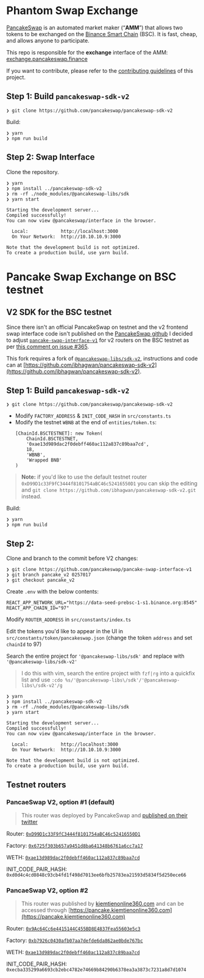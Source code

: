 # Phantom Swap Exchange

[PancakeSwap](https://pancakeswap.finance/) is an automated market maker (“**AMM**”) that allows two tokens to be exchanged on the [Binance Smart Chain](https://www.binance.org/en/smartChain) (BSC). It is fast, cheap, and allows anyone to participate.

This repo is responsible for the **exchange** interface of the AMM: [exchange.pancakeswap.finance](https://exchange.pancakeswap.finance/)

If you want to contribute, please refer to the [contributing guidelines](./CONTRIBUTING.md) of this project.


## Step 1: Build `pancakeswap-sdk-v2`

```
❯ git clone https://github.com/pancakeswap/pancakeswap-sdk-v2
```

Build:
```
❯ yarn
❯ npm run build
```

## Step 2: Swap Interface

Clone the repository.
```
❯ yarn
❯ npm install ../pancakeswap-sdk-v2
❯ rm -rf ./node_modules/@pancakeswap-libs/sdk
❯ yarn start

Starting the development server...
Compiled successfully!
You can now view @pancakeswap/interface in the browser.

  Local:            http://localhost:3000
  On Your Network:  http://10.10.10.9:3000

Note that the development build is not optimized.
To create a production build, use yarn build.
```


# Pancake Swap Exchange on BSC testnet

## V2 SDK for the BSC testnet

Since there isn't an official PancakeSwap on testnet and the v2 frontend swap interface code isn't published on the [PancakeSwap github](https://github.com/pancakeswap) I decided to adjust [`pancake-swap-interface-v1`](https://github.com/pancakeswap/pancake-swap-interface-v1) for v2 routers on the BSC testnet as per [this comment on issue #365](https://github.com/pancakeswap/pancake-swap-interface-v1/issues/365#issuecomment-845603976).

This fork requires a fork of [`@pancakeswap-libs/sdk-v2`](https://github.com/pancakeswap/pancakeswap-sdk-v2), instructions and code can at [https://github.com/ibhagwan/pancakeswap-sdk-v2](https://github.com/ibhagwan/pancakeswap-sdk-v2).


## Step 1: Build `pancakeswap-sdk-v2`

```
❯ git clone https://github.com/pancakeswap/pancakeswap-sdk-v2
```

- Modify `FACTORY_ADDRESS` & `INIT_CODE_HASH` in `src/constants.ts`
- Modify the testnet `WBNB` at the end of `entities/token.ts`:
    ```
    [ChainId.BSCTESTNET]: new Token(
        ChainId.BSCTESTNET,
        '0xae13d989dac2f0debff460ac112a837c89baa7cd',
        18,
        'WBNB',
        'Wrapped BNB'
    )
    ```
> **Note:** if you'd like to use the default testnet router `0xD99D1c33F9fC3444f8101754aBC46c52416550D1` you can skip the editing and `git clone https://github.com/ibhagwan/pancakeswap-sdk-v2.git` instead.

Build:
```
❯ yarn
❯ npm run build
```

## Step 2: 

Clone and branch to the commit before V2 changes:
```
❯ git clone https://github.com/pancakeswap/pancake-swap-interface-v1
❯ git branch pancake_v2 0257017
❯ git checkout pancake_v2
```

Create `.env` with the below contents:
```
REACT_APP_NETWORK_URL="https://data-seed-prebsc-1-s1.binance.org:8545"
REACT_APP_CHAIN_ID="97"
```

Modify `ROUTER_ADDRESS` in `src/constants/index.ts`

Edit the tokens you'd like to appear in the UI in `src/constants/token/pancakeswap.json` (change the token `address` and set `chainId` to 97)

Search the entire project for `'@pancakeswap-libs/sdk'` and replace with `'@pancakeswap-libs/sdk-v2'`
> I do this with vim, search the entire project with `fzf|rg` into a quickfix list and use
> `:cdo %s/'@pancakeswap-libs\/sdk'/'@pancakeswap-libs\/sdk-v2'/g`


```
❯ yarn
❯ npm install ../pancakeswap-sdk-v2
❯ rm -rf ./node_modules/@pancakeswap-libs/sdk
❯ yarn start

Starting the development server...
Compiled successfully!
You can now view @pancakeswap/interface in the browser.

  Local:            http://localhost:3000
  On Your Network:  http://10.10.10.9:3000

Note that the development build is not optimized.
To create a production build, use yarn build.
```

## <a id="testnet-routers"><a id="user-testnet-routers">Testnet routers</a></a>

### PancaeSwap V2, option #1 (default)

> This router was deployed by PancakeSwap and [published on their twitter](https://twitter.com/PancakeSwap/status/1369547285160370182?s=20)

Router: [`0xD99D1c33F9fC3444f8101754aBC46c52416550D1`](https://testnet.bscscan.com/address/0xD99D1c33F9fC3444f8101754aBC46c52416550D1)

Factory: [`0x6725f303b657a9451d8ba641348b6761a6cc7a17`](https://testnet.bscscan.com/address/0x6725f303b657a9451d8ba641348b6761a6cc7a17)

WETH: [`0xae13d989dac2f0debff460ac112a837c89baa7cd`](https://testnet.bscscan.com/address/0xae13d989dac2f0debff460ac112a837c89baa7cd)

INIT_CODE_PAIR_HASH: `0xd0d4c4cd0848c93cb4fd1f498d7013ee6bfb25783ea21593d5834f5d250ece66`


### PancaeSwap V2, option #2

> This router was published by [kiemtienonline360.com](https://bsc.kiemtienonline360.com/) and can be accessed through [https://pancake.kiemtienonline360.com](https://pancake.kiemtienonline360.com)

Router: [`0x9Ac64Cc6e4415144C455BD8E4837Fea55603e5c3`](https://testnet.bscscan.com/address/0x9Ac64Cc6e4415144C455BD8E4837Fea55603e5c3)

Factory: [`0xb7926c0430afb07aa7defde6da862ae0bde767bc`](https://testnet.bscscan.com/address/0xb7926c0430afb07aa7defde6da862ae0bde767bc)

WETH: [`0xae13d989dac2f0debff460ac112a837c89baa7cd`](https://testnet.bscscan.com/address/0xae13d989dac2f0debff460ac112a837c89baa7cd)

INIT_CODE_PAIR_HASH: `0xecba335299a6693cb2ebc4782e74669b84290b6378ea3a3873c7231a8d7d1074`

